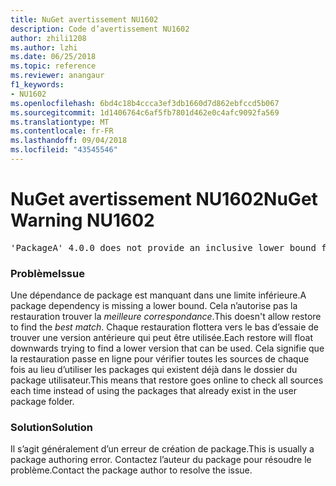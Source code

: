```yaml
---
title: NuGet avertissement NU1602
description: Code d’avertissement NU1602
author: zhili1208
ms.author: lzhi
ms.date: 06/25/2018
ms.topic: reference
ms.reviewer: anangaur
f1_keywords:
- NU1602
ms.openlocfilehash: 6bd4c18b4ccca3ef3db1660d7d862ebfccd5b067
ms.sourcegitcommit: 1d1406764c6af5fb7801d462e0c4afc9092fa569
ms.translationtype: MT
ms.contentlocale: fr-FR
ms.lasthandoff: 09/04/2018
ms.locfileid: "43545546"
---
```

# <a name="nuget-warning-nu1602"></a><span data-ttu-id="5b472-103">NuGet avertissement NU1602</span><span class="sxs-lookup"><span data-stu-id="5b472-103">NuGet Warning NU1602</span></span>

<pre>'PackageA' 4.0.0 does not provide an inclusive lower bound for dependency 'PackageB' (> 3.5.0). An approximate best match of 3.6.0 was resolved.</pre>

### <a name="issue"></a><span data-ttu-id="5b472-104">Problème</span><span class="sxs-lookup"><span data-stu-id="5b472-104">Issue</span></span>
<span data-ttu-id="5b472-105">Une dépendance de package est manquant dans une limite inférieure.</span><span class="sxs-lookup"><span data-stu-id="5b472-105">A package dependency is missing a lower bound.</span></span> <span data-ttu-id="5b472-106">Cela n’autorise pas la restauration trouver la *meilleure correspondance*.</span><span class="sxs-lookup"><span data-stu-id="5b472-106">This doesn't allow restore to find the *best match*.</span></span> <span data-ttu-id="5b472-107">Chaque restauration flottera vers le bas d’essaie de trouver une version antérieure qui peut être utilisée.</span><span class="sxs-lookup"><span data-stu-id="5b472-107">Each restore will float downwards trying to find a lower version that can be used.</span></span> <span data-ttu-id="5b472-108">Cela signifie que la restauration passe en ligne pour vérifier toutes les sources de chaque fois au lieu d’utiliser les packages qui existent déjà dans le dossier du package utilisateur.</span><span class="sxs-lookup"><span data-stu-id="5b472-108">This means that restore goes online to check all sources each time instead of using the packages that already exist in the user package folder.</span></span>

### <a name="solution"></a><span data-ttu-id="5b472-109">Solution</span><span class="sxs-lookup"><span data-stu-id="5b472-109">Solution</span></span>
<span data-ttu-id="5b472-110">Il s’agit généralement d’un erreur de création de package.</span><span class="sxs-lookup"><span data-stu-id="5b472-110">This is usually a package authoring error.</span></span> <span data-ttu-id="5b472-111">Contactez l’auteur du package pour résoudre le problème.</span><span class="sxs-lookup"><span data-stu-id="5b472-111">Contact the package author to resolve the issue.</span></span>